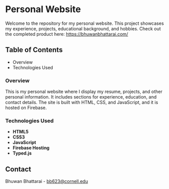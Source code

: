 <!-- # personal-website-public -->
# Personal Website

Welcome to the repository for my personal website. This project showcases my experience, projects, educational background, and hobbies. Check out the completed product here: https://bhuwanbhattarai.com/ 

## Table of Contents

- Overview
- Technologies Used

### Overview

This is my personal website where I display my resume, projects, and other personal information. It includes sections for experience, education, and contact details. The site is built with HTML, CSS, and JavaScript, and it is hosted on Firebase.

### Technologies Used

- **HTML5**
- **CSS3**
- **JavaScript**
- **Firebase Hosting**
- **Typed.js** 

## Contact 

Bhuwan Bhattarai - bb623@cornell.edu